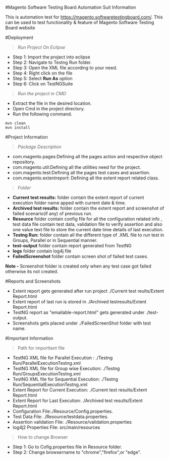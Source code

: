 #Magento Software Testing Board Automation Suit Information

This is automation test for https://magento.softwaretestingboard.com/. This can be used to test functionality & feature of Magento Software Testing Board website

#Deployment

>_Run Project On Eclipse_

* Step 1: Import the project into eclipse
* Step 2: Navigate to Testng Run folder.<br/>
* Step 3: Open the XML file according to your need.<br/>
* Step 4: Right click on the file 
* Step 5: Select **Run As** option
* Step 6: Click on TestNGSuite

>_Run the project in CMD_

* Extract the file in the desired location.
* Open Cmd in the project directory.
* Run the following command.


```
mvn clean
mvn install

```

#Project Information

>_Package Description_

* com.magento.pages:Defining all the pages action and respective object repository.
* com.magento.util:Defining all the utilities need for the project.
* com.magento.test:Defining all the pages test cases and assertion.
* com.magento.extentreport: Defining all the extent report related class.

>_Folder_

* **Current test results:** folder contain the extent report of current execution folder name apped with current date & time.
* **Archived test results:** folder contain the extent report and screenshot of failed scenario(if any) of previous run.
* **Resource** folder contain config file for all the configuration related info , test data file contain test data, validation 	file to verify assertion and also one value text file to store the current date time details of last execution. 
* **Testng Run:** folder contain all the different type of .XML file to run test in Groups, Parallel or in Sequential manner.
* **test-output** folder contain report generated from TestNG
* **logs** folder contain log4j file
* **FailedScreenshot** folder contain screen shot of failed test cases.

**Note -** Screenshot folder is created only when any test case got failed otherwise its not created.

 
#Reports and Screenshots

* Extent report gets generated after run project ./Current test reults/Extent Report.html
* Extent report of last run is stored in ./Archived testresults/Extent Report.html
* TestNG report as "emailable-report.html" gets generated under ./test-output.
* Screenshots gets placed under ./FailedScreenShot folder with test name.

#Important Information

>Path for importtant file
 
 * TestNG XML file for Parallel Execution : ./Testng Run/ParallelExecutionTestng.xml
 * TestNG XML file for Group wise Execution: ./Testng Run/GroupsExecutionTestng.xml
 * TestNG XML file for Sequential Execution: ./Testng Run/SequentialExecutionTestng.xml
 * Extent Report for Current Execution: ./Current test results/Extent Report.html
 * Extent Report for Last Execution: ./Archived test results/Extent Report.html
 * Configuration File:./Resource/Config.properties.
 * Test Data File: ./Resource/testdata.properties.
 * Assertion validation File: ./Resource/validation.properties
 * log4j2 Properties File:  src/main/resources
 
 
 
 
>How to change Browser

* Step 1: Go to Cofig.properties file in Resource folder.<br/>
* Step 2: Change browsername to "chrome","firefox",or "edge".<br/>




>






